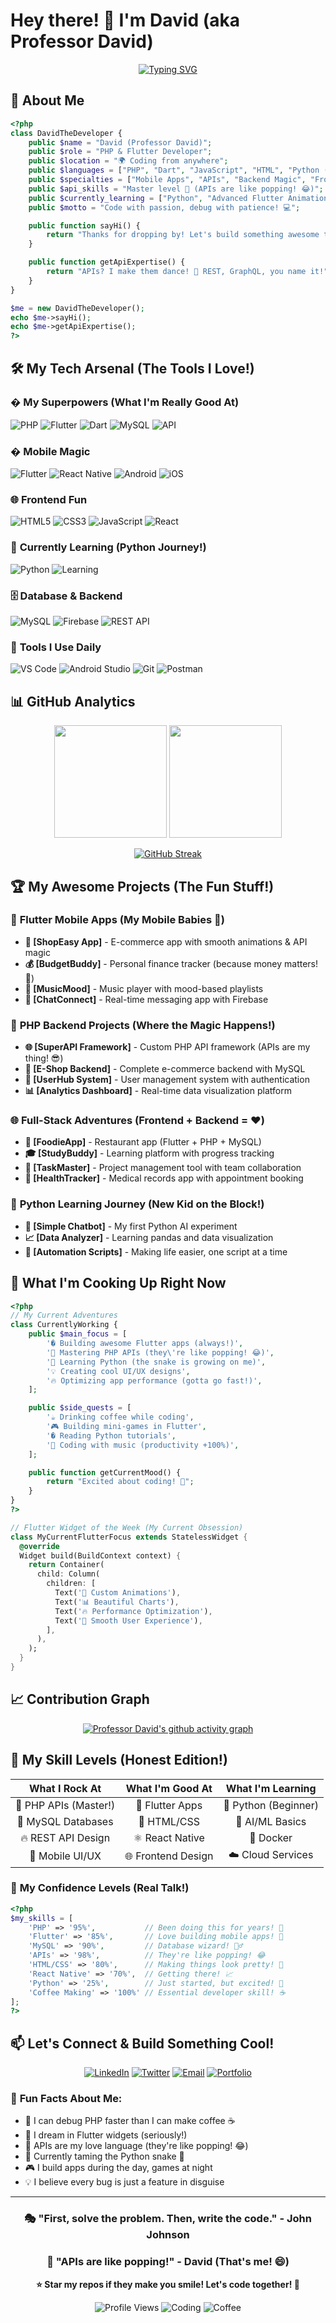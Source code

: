 # Hey there! 👋 I'm David (aka Professor David)

<div align="center">

[![Typing SVG](https://readme-typing-svg.demolab.com?font=Fira+Code&size=28&duration=4000&pause=1000&color=00D9FF&center=true&vCenter=true&width=700&lines=PHP+%26+Flutter+Developer;API+Master+%F0%9F%9A%80;Mobile+App+Creator;Backend+Wizard;Learning+Python+%F0%9F%90%8D;Code+%2B+Coffee+%3D+Magic+%E2%98%95)](https://github.com/DenverCoder1/readme-typing-svg)


</div>

## 🚀 About Me

```php
<?php
class DavidTheDeveloper {
    public $name = "David (Professor David)";
    public $role = "PHP & Flutter Developer";
    public $location = "🌍 Coding from anywhere";
    public $languages = ["PHP", "Dart", "JavaScript", "HTML", "Python (learning!)"];
    public $specialties = ["Mobile Apps", "APIs", "Backend Magic", "Frontend Fun"];
    public $api_skills = "Master level 🎯 (APIs are like popping! 😂)";
    public $currently_learning = ["Python", "Advanced Flutter Animations"];
    public $motto = "Code with passion, debug with patience! 💻";

    public function sayHi() {
        return "Thanks for dropping by! Let's build something awesome together! 🚀";
    }

    public function getApiExpertise() {
        return "APIs? I make them dance! 💃 REST, GraphQL, you name it!";
    }
}

$me = new DavidTheDeveloper();
echo $me->sayHi();
echo $me->getApiExpertise();
?>
```

## 🛠️ My Tech Arsenal (The Tools I Love!)

### � **My Superpowers** (What I'm Really Good At)
![PHP](https://img.shields.io/badge/PHP-777BB4?style=for-the-badge&logo=php&logoColor=white)
![Flutter](https://img.shields.io/badge/Flutter-02569B?style=for-the-badge&logo=flutter&logoColor=white)
![Dart](https://img.shields.io/badge/Dart-0175C2?style=for-the-badge&logo=dart&logoColor=white)
![MySQL](https://img.shields.io/badge/MySQL-4479A1?style=for-the-badge&logo=mysql&logoColor=white)
![API](https://img.shields.io/badge/API_Master-FF6B35?style=for-the-badge&logo=postman&logoColor=white)

### � **Mobile Magic**
![Flutter](https://img.shields.io/badge/Flutter-02569B?style=for-the-badge&logo=flutter&logoColor=white)
![React Native](https://img.shields.io/badge/React_Native-20232A?style=for-the-badge&logo=react&logoColor=61DAFB)
![Android](https://img.shields.io/badge/Android-3DDC84?style=for-the-badge&logo=android&logoColor=white)
![iOS](https://img.shields.io/badge/iOS-000000?style=for-the-badge&logo=ios&logoColor=white)

### 🌐 **Frontend Fun**
![HTML5](https://img.shields.io/badge/HTML5-E34F26?style=for-the-badge&logo=html5&logoColor=white)
![CSS3](https://img.shields.io/badge/CSS3-1572B6?style=for-the-badge&logo=css3&logoColor=white)
![JavaScript](https://img.shields.io/badge/JavaScript-F7DF1E?style=for-the-badge&logo=javascript&logoColor=black)
![React](https://img.shields.io/badge/React-20232A?style=for-the-badge&logo=react&logoColor=61DAFB)

### 🐍 **Currently Learning** (Python Journey!)
![Python](https://img.shields.io/badge/Python-3776AB?style=for-the-badge&logo=python&logoColor=white)
![Learning](https://img.shields.io/badge/Status-Learning-yellow?style=for-the-badge)

### 🗄️ **Database & Backend**
![MySQL](https://img.shields.io/badge/MySQL-4479A1?style=for-the-badge&logo=mysql&logoColor=white)
![Firebase](https://img.shields.io/badge/Firebase-FFCA28?style=for-the-badge&logo=firebase&logoColor=black)
![REST API](https://img.shields.io/badge/REST-02569B?style=for-the-badge&logo=rest&logoColor=white)

### 🔧 **Tools I Use Daily**
![VS Code](https://img.shields.io/badge/VS_Code-007ACC?style=for-the-badge&logo=visual-studio-code&logoColor=white)
![Android Studio](https://img.shields.io/badge/Android_Studio-3DDC84?style=for-the-badge&logo=android-studio&logoColor=white)
![Git](https://img.shields.io/badge/Git-F05032?style=for-the-badge&logo=git&logoColor=white)
![Postman](https://img.shields.io/badge/Postman-FF6C37?style=for-the-badge&logo=postman&logoColor=white)

## 📊 GitHub Analytics

<div align="center">
  
<img height="180em" src="https://github-readme-stats.vercel.app/api?username=professor-david&show_icons=true&theme=tokyonight&include_all_commits=true&count_private=true"/>
<img height="180em" src="https://github-readme-stats.vercel.app/api/top-langs/?username=professor-david&layout=compact&langs_count=8&theme=tokyonight"/>

</div>

<div align="center">
  
[![GitHub Streak](https://streak-stats.demolab.com/?user=professor-david&theme=tokyonight)](https://git.io/streak-stats)

</div>

## 🏆 My Awesome Projects (The Fun Stuff!)

### 📱 **Flutter Mobile Apps** (My Mobile Babies 👶)
- **🛒 [ShopEasy App]** - E-commerce app with smooth animations & API magic
- **💰 [BudgetBuddy]** - Personal finance tracker (because money matters! 💸)
- **🎵 [MusicMood]** - Music player with mood-based playlists
- **📱 [ChatConnect]** - Real-time messaging app with Firebase

### 🚀 **PHP Backend Projects** (Where the Magic Happens!)
- **🌐 [SuperAPI Framework]** - Custom PHP API framework (APIs are my thing! 😎)
- **🏪 [E-Shop Backend]** - Complete e-commerce backend with MySQL
- **👥 [UserHub System]** - User management system with authentication
- **📊 [Analytics Dashboard]** - Real-time data visualization platform

### 🌐 **Full-Stack Adventures** (Frontend + Backend = ❤️)
- **🍕 [FoodieApp]** - Restaurant app (Flutter + PHP + MySQL)
- **🎓 [StudyBuddy]** - Learning platform with progress tracking
- **💼 [TaskMaster]** - Project management tool with team collaboration
- **🏥 [HealthTracker]** - Medical records app with appointment booking

### 🐍 **Python Learning Journey** (New Kid on the Block!)
- **🤖 [Simple Chatbot]** - My first Python AI experiment
- **📈 [Data Analyzer]** - Learning pandas and data visualization
- **🔧 [Automation Scripts]** - Making life easier, one script at a time

## 🎯 What I'm Cooking Up Right Now

```php
<?php
// My Current Adventures
class CurrentlyWorking {
    public $main_focus = [
        '� Building awesome Flutter apps (always!)',
        '🚀 Mastering PHP APIs (they\'re like popping! 😂)',
        '🐍 Learning Python (the snake is growing on me)',
        '💡 Creating cool UI/UX designs',
        '🔥 Optimizing app performance (gotta go fast!)',
    ];

    public $side_quests = [
        '☕ Drinking coffee while coding',
        '🎮 Building mini-games in Flutter',
        '� Reading Python tutorials',
        '🎵 Coding with music (productivity +100%)',
    ];

    public function getCurrentMood() {
        return "Excited about coding! 🚀";
    }
}
?>
```

```dart
// Flutter Widget of the Week (My Current Obsession)
class MyCurrentFlutterFocus extends StatelessWidget {
  @override
  Widget build(BuildContext context) {
    return Container(
      child: Column(
        children: [
          Text('🎨 Custom Animations'),
          Text('📊 Beautiful Charts'),
          Text('🔥 Performance Optimization'),
          Text('🌟 Smooth User Experience'),
        ],
      ),
    );
  }
}
```

## 📈 Contribution Graph

<div align="center">
  
[![Professor David's github activity graph](https://github-readme-activity-graph.vercel.app/graph?username=professor-david&theme=tokyo-night)](https://github.com/professor-david)

</div>

## 🌟 My Skill Levels (Honest Edition!)

<div align="center">

| **What I Rock At** | **What I'm Good At** | **What I'm Learning** |
|:---:|:---:|:---:|
| 🚀 PHP APIs (Master!) | 📱 Flutter Apps | 🐍 Python (Beginner) |
| 💾 MySQL Databases | 🎨 HTML/CSS | 🤖 AI/ML Basics |
| 🔥 REST API Design | ⚛️ React Native | 🐳 Docker |
| 📱 Mobile UI/UX | 🌐 Frontend Design | ☁️ Cloud Services |

</div>

### 🎯 **My Confidence Levels** (Real Talk!)

```php
<?php
$my_skills = [
    'PHP' => '95%',           // Been doing this for years! 💪
    'Flutter' => '85%',       // Love building mobile apps! 📱
    'MySQL' => '90%',         // Database wizard! 🧙‍♂️
    'APIs' => '98%',          // They're like popping! 😂
    'HTML/CSS' => '80%',      // Making things look pretty! 🎨
    'React Native' => '70%',  // Getting there! 📈
    'Python' => '25%',        // Just started, but excited! 🐍
    'Coffee Making' => '100%' // Essential developer skill! ☕
];
?>
```

## 📫 Let's Connect & Build Something Cool!

<div align="center">

[![LinkedIn](https://img.shields.io/badge/LinkedIn-0077B5?style=for-the-badge&logo=linkedin&logoColor=white)](https://linkedin.com/in/professor-david)
[![Twitter](https://img.shields.io/badge/Twitter-1DA1F2?style=for-the-badge&logo=twitter&logoColor=white)](https://twitter.com/professor_david)
[![Email](https://img.shields.io/badge/Email-D14836?style=for-the-badge&logo=gmail&logoColor=white)](mailto:professor.david@example.com)
[![Portfolio](https://img.shields.io/badge/Portfolio-FF6B35?style=for-the-badge&logo=About.me&logoColor=white)](https://professor-david.dev)

</div>

### 💬 **Fun Facts About Me:**
- 🎯 I can debug PHP faster than I can make coffee ☕
- 📱 I dream in Flutter widgets (seriously!)
- 🚀 APIs are my love language (they're like popping! 😂)
- 🐍 Currently taming the Python snake 🐍
- 🎮 I build apps during the day, games at night
- 💡 I believe every bug is just a feature in disguise

---

<div align="center">

### 🎭 "First, solve the problem. Then, write the code." - John Johnson

### 🚀 "APIs are like popping!" - David (That's me! 😄)

**⭐ Star my repos if they make you smile! Let's code together! 🤝**

![Profile Views](https://komarev.com/ghpvc/?username=professor-david&color=brightgreen&style=flat-square)
![Coding](https://img.shields.io/badge/Status-Coding-brightgreen?style=flat-square)
![Coffee](https://img.shields.io/badge/Coffee-Required-brown?style=flat-square)

</div>
